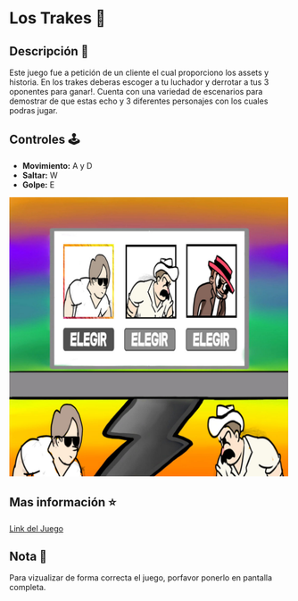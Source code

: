 <h1>Los Trakes 👊</h1> 
<h2>Descripción 🌋</h2>
<p>Este juego fue a petición de un cliente el cual proporciono los assets y historia. En los trakes deberas escoger a tu luchador y derrotar a tus 3 oponentes para ganar!. Cuenta con una variedad de escenarios para demostrar de que estas echo
y 3 diferentes personajes con los cuales podras jugar.</p>
<h2>Controles 🕹️</h2>
<ul>
  <li><strong>Movimiento:</strong> A y D</li>
  <li><strong>Saltar:</strong> W</li>
  <li><strong>Golpe:</strong> E</li>
</ul>
<img style="width: 500px; height: auto;" src="https://github.com/TatoDesign/Repositorios-Imagenes/blob/main/LosTrakes/lostrakes1.jpg">
<h2>Mas información ⭐</h2>
<a href="https://tatodesign.itch.io/lostrakes">Link del Juego</a>
<h2>Nota 🧾</h2>
<p>Para vizualizar de forma correcta el juego, porfavor ponerlo en pantalla completa.</p>

